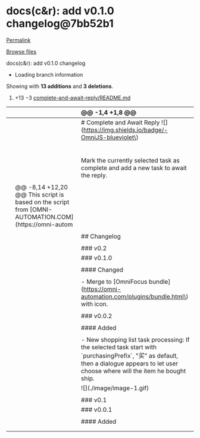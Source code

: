 # docs\(c&r\): add v0.1.0 changelog@7bb52b1

[Permalink](docs-c-and-r-add-v0.1.0-changelog-7bb52b1.md)

[Browse files](../tree/fradser-automation-omnifocus-3.md)

 docs\(c&r\): add v0.1.0 changelog

* Loading branch information

 Showing with **13 additions** and **3 deletions**.

1.  +13 −3 [complete-and-await-reply/README.md](docs-c-and-r-add-v0.1.0-changelog-7bb52b1.md#diff-07d2ae74760012beff86ae4428575db9d4aea9e770adeb0343aa1759f575a796)

|  |  | @@ -1,4 +1,8 @@ |
| :--- | :--- | :--- |
|  |  |  \# Complete and Await Reply !\[\]\(https://img.shields.io/badge/-OmniJS-blueviolet\) |
|  |  |  |
|  |  |  |
|  |  |  |
|  |  |  |
|  |  |  |
|  |  |  |
|  |  |  Mark the currently selected task as complete and add a new task to await the reply. |
|  |  |  |
|  | @@ -8,14 +12,20 @@ This script is based on the script from \[OMNI-AUTOMATION.COM\]\(https://omni-autom |  |
|  |  |  |
|  |  |  \#\# Changelog |
|  |  |  |
|  |  |  \#\#\# v0.2 |
|  |  |  \#\#\# v0.1.0 |
|  |  |  |
|  |  |  \#\#\#\# Changed |
|  |  |  |
|  |  |  - Merge to \[OmniFocus bundle\]\(https://omni-automation.com/plugins/bundle.html\) with icon. |
|  |  |  |
|  |  |  \#\#\# v0.0.2 |
|  |  |  |
|  |  |  \#\#\#\# Added |
|  |  |  |
|  |  |  - New shopping list task processing: If the selected task start with \`purchasingPrefix\`, "买" as default, then a dialogue appears to let user choose where will the item he bought ship. |
|  |  |  !\[\]\(./image/image-1.gif\) |
|  |  |  |
|  |  |  \#\#\# v0.1 |
|  |  |  \#\#\# v0.0.1 |
|  |  |  |
|  |  |  \#\#\#\# Added |
|  |  |  |
|  |  |  |

